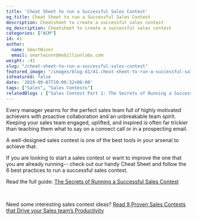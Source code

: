 ```yaml
---
title: 'Cheat Sheet to run a Successful Sales Contest'
og_title: Cheat Sheet to run a Successful Sales Contest
description: Cheatsheet to create a successful sales contest
og_description: Cheatsheet to create a successful sales contest
categories: ["ACM"]
id: 41
author:
  name: SmartWinnr
  email: smartwinnr@mobillionlabs.com
weight: -41
slug: "/cheat-sheet-to-run-a-successful-sales-contest"
featured_image: "/images/blog-41/41.cheat-sheet-to-run-a-successful-sales-contest.jpg"
isFeatured: false
date: '2019-09-07T10:00:32+08:00'
tags: ["Sales", "Sales Contests"]
relatedBlogs : ["Sales Contest Part 1: The Secrets of Running a Successful Sales Contest", "Sales Contest Part 2: How to design Sales Contest for a New Product Launch", "Sales Contest Part 3: 9 Proven Sales Contests that Drive Productivity"]
---
```


Every manager yearns for the perfect sales team full of highly motivated achievers with proactive collaboration and an unbreakable team spirit. Keeping your sales team engaged, uplifted, and inspired is often far trickier than teaching them what to say on a connect call or in a prospecting email.

A well-designed sales contest is one of the best tools in your arsenal to achieve that.

If you are looking to start a sales contest or want to improve the one that you are already running-- check out our handy Cheat Sheet and follow the 6 best practices to run a successful sales contest.

Read the full guide: [The Secrets of Running a Successful Sales Contest](https://www.smartwinnr.com/post/secrets-of-running-successful-sales-contest/)

<br>

<img alt="" src="/images/blog-41/Sales Competition Checklist.png" class="ml-padding-top0 ml-padding-bottom0">

Need some interesting sales contest ideas? [Read 9 Proven Sales Contests that Drive your Sales team’s Productivity](https://www.smartwinnr.com/post/9-proven-sales-contests-that-drive-productivity/)